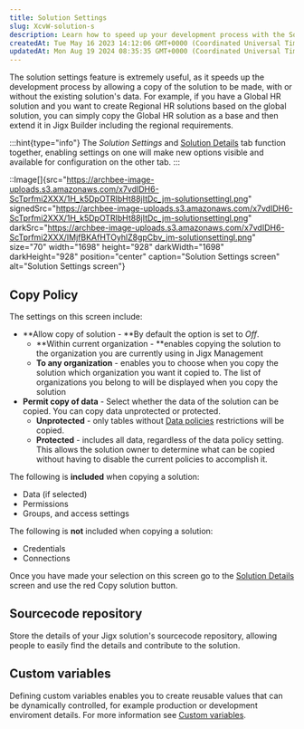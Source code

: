 ```yaml
---
title: Solution Settings
slug: XcvW-solution-s
description: Learn how to speed up your development process with the Solution Settings feature. Copy a solution and its data effortlessly, perfect for creating regional solutions based on a global solution. Customize your settings by choosing to copy within the curren
createdAt: Tue May 16 2023 14:12:06 GMT+0000 (Coordinated Universal Time)
updatedAt: Mon Aug 19 2024 08:35:35 GMT+0000 (Coordinated Universal Time)
---
```


The solution settings feature is extremely useful, as it speeds up the development process by allowing a copy of the solution to be made, with or without the existing solution's data. For example, if you have a Global HR solution and you want to create Regional HR solutions based on the global solution, you can simply copy the Global HR solution as a base and then extend it in Jigx Builder including the regional requirements.

:::hint{type="info"}
The *Solution Settings* and [Solution Details](<./Solution Details.md>) tab function together, enabling settings on one will make new options visible and available for configuration on the other tab.
:::



::Image[]{src="https://archbee-image-uploads.s3.amazonaws.com/x7vdIDH6-ScTprfmi2XXX/1H_k5DpOTRIbHt88jItDc_jm-solutionsettingl.png" signedSrc="https://archbee-image-uploads.s3.amazonaws.com/x7vdIDH6-ScTprfmi2XXX/1H_k5DpOTRIbHt88jItDc_jm-solutionsettingl.png" darkSrc="https://archbee-image-uploads.s3.amazonaws.com/x7vdIDH6-ScTprfmi2XXX/IMjfBKAfHTOyhlZ8gpCbv_jm-solutionsettingl.png" size="70" width="1698" height="928" darkWidth="1698" darkHeight="928" position="center" caption="Solution Settings screen" alt="Solution Settings screen"}

## Copy Policy

The settings on this screen include:

- **Allow copy of solution - **By default the option is set to *Off*.&#x20;
  - **Within current organization - **enables copying the solution to the organization you are currently using in Jigx Management
  - **To any organization** - enables you to choose when you copy the solution which organization you want it copied to. The list of organizations you belong to will be displayed when you copy the solution
- **Permit copy of data** - Select whether the data of the solution can be copied. You can copy data unprotected or protected. &#x20;
  - **Unprotected** - only tables without [Data policies](<./Row Level Security/Data policies.md>) restrictions will be copied.
  - **Protected** - includes all data, regardless of the data policy setting. This allows the solution owner to determine what can be copied without having to disable the current policies to accomplish it.

The following is **included** when copying a solution:

- Data (if selected)
- Permissions
- Groups, and access settings&#x20;

The following is **not** included when copying a solution:

- Credentials
- Connections&#x20;

Once you have made your selection on this screen go to the [Solution Details](<./Solution Details.md>) screen and use the red Copy solution button.

## Sourcecode repository

Store the details of your Jigx solution's sourcecode repository, allowing people to easily find the details and contribute to the solution.

## Custom variables

Defining custom variables enables you to create reusable values that can be dynamically controlled, for example production or development enviroment details. For more information see [Custom variables](<./Solution Settings/Custom variables.md>).&#x20;
